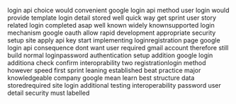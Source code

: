 login api choice would convenient google login api method user login would provide template login detail stored well quick way get sprint user story related login completed asap well known widely knownsupported login mechanism google oauth allow rapid development appropriate security setup site apply api key start implementing loginregistration page google login api consequence dont want user required gmail account therefore still build normal loginpassword authentication setup addition google login additiona check confirm interoprability two registrationlogin method however speed first sprint leaning established beat practice major knowledgeable company google mean learn best structure data storedrequired site login additional testing interoperability password user detail security must labelled